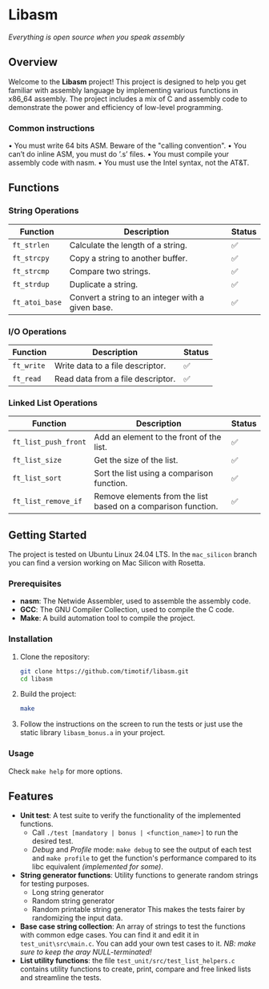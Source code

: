 # Libasm
*Everything is open source when you speak assembly*

## Overview
Welcome to the **Libasm** project! This project is designed to help you get familiar with assembly language by implementing various functions in x86_64 assembly. The project includes a mix of C and assembly code to demonstrate the power and efficiency of low-level programming.
### Common instructions
• You must write 64 bits ASM. Beware of the "calling convention".
• You can’t do inline ASM, you must do ’.s’ files.
• You must compile your assembly code with nasm.
• You must use the Intel syntax, not the AT&T.

## Functions
### String Operations
| Function      | Description                          | Status |
|---------------|--------------------------------------|--------|
| `ft_strlen`   | Calculate the length of a string.    | ✅     |
| `ft_strcpy`   | Copy a string to another buffer.     | ✅     |
| `ft_strcmp`   | Compare two strings.                 | ✅     |
| `ft_strdup`   | Duplicate a string.                  | ✅     |
| `ft_atoi_base`| Convert a string to an integer with a given base. | ✅     |

### I/O Operations
| Function      | Description                          | Status |
|---------------|--------------------------------------|--------|
| `ft_write`    | Write data to a file descriptor.     | ✅     |
| `ft_read`     | Read data from a file descriptor.    | ✅     |

### Linked List Operations
| Function              | Description                                              | Status |
|-----------------------|----------------------------------------------------------|--------|
| `ft_list_push_front`  | Add an element to the front of the list.                 | ✅     |
| `ft_list_size`        | Get the size of the list.                                | ✅     |
| `ft_list_sort`        | Sort the list using a comparison function.               | ✅     |
| `ft_list_remove_if`   | Remove elements from the list based on a comparison function. | ✅     |

## Getting Started
The project is tested on Ubuntu Linux 24.04 LTS.
In the `mac_silicon` branch you can find a version working on Mac Silicon with Rosetta.
### Prerequisites
- **nasm**: The Netwide Assembler, used to assemble the assembly code.
- **GCC**: The GNU Compiler Collection, used to compile the C code.
- **Make**: A build automation tool to compile the project.
### Installation

1. Clone the repository:
    ```sh
    git clone https://github.com/timotif/libasm.git
    cd libasm
    ```

2. Build the project:
    ```sh
    make
    ```
3. Follow the instructions on the screen to run the tests or just use the static library `libasm_bonus.a` in your project.
### Usage
Check `make help` for more options.
## Features
- **Unit test**: A test suite to verify the functionality of the implemented functions.
  - Call `./test [mandatory | bonus | <function_name>]` to run the desired test.
  - *Debug* and *Profile* mode: `make debug` to see the output of each test and `make profile` to get the function's performance compared to its libc equivalent *(implemented for some)*.
- **String generator functions**: Utility functions to generate random strings for testing purposes.
  - Long string generator
  - Random string generator
  - Random printable string generator
	This makes the tests fairer by randomizing the input data.
- **Base case string collection**: An array of strings to test the functions with common edge cases. You can find it and edit it in `test_unit\src\main.c`. You can add your own test cases to it.
  *NB: make sure to keep the aray NULL-terminated!* 
- **List utility functions**: the file `test_unit/src/test_list_helpers.c` contains utility functions to create, print, compare and free linked lists and streamline the tests.
